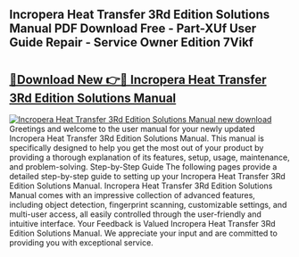 ## Incropera Heat Transfer 3Rd Edition Solutions Manual PDF Download Free - Part-XUf User Guide Repair - Service Owner Edition 7Vikf

# <h2><a href="http://bc71780.oget.top/?id=Incropera+Heat+Transfer+3Rd+Edition+Solutions+Manual">🔗Download New 👉🔴 Incropera Heat Transfer 3Rd Edition Solutions Manual</a></h2>

[![Incropera Heat Transfer 3Rd Edition Solutions Manual new download](https://i.imgur.com/5g1atiW.png)](http://bc71780.oget.top/?id=Incropera+Heat+Transfer+3Rd+Edition+Solutions+Manual)
Greetings and welcome to the user manual for your newly updated Incropera Heat Transfer 3Rd Edition Solutions Manual. This manual is specifically designed to help you get the most out of your product by providing a thorough explanation of its features, setup, usage, maintenance, and problem-solving. Step-by-Step Guide The following pages provide a detailed step-by-step guide to setting up your Incropera Heat Transfer 3Rd Edition Solutions Manual. Incropera Heat Transfer 3Rd Edition Solutions Manual comes with an impressive collection of advanced features, including object detection, fingerprint scanning, customizable settings, and multi-user access, all easily controlled through the user-friendly and intuitive interface. Your Feedback is Valued Incropera Heat Transfer 3Rd Edition Solutions Manual. We appreciate your input and are committed to providing you with exceptional service.
